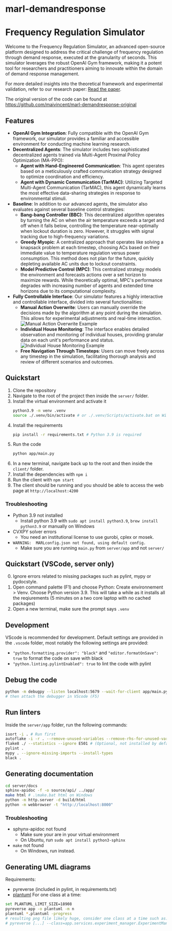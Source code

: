 # marl-demandresponse
# Frequency Regulation Simulator

Welcome to the Frequency Regulation Simulator, an advanced open-source platform designed to address the critical challenge of frequency regulation through demand response, executed at the granularity of seconds. This simulator leverages the robust OpenAI Gym framework, making it a potent tool for researchers and practitioners aiming to innovate within the domain of demand response management.

For more detailed insights into the theoretical framework and experimental validation, refer to our research paper: [Read the paper](https://arxiv.org/abs/2301.02593).

The original version of the code can be found at https://github.com/maivincent/marl-demandresponse-original

## Features

- **OpenAI Gym Integration**: Fully compatible with the OpenAI Gym framework, our simulator provides a familiar and accessible environment for conducting machine learning research.
- **Decentralized Agents**: The simulator includes two sophisticated decentralized agents trained via Multi-Agent Proximal Policy Optimization (MA-PPO):
  - **Agent with Hand-Engineered Communication**: This agent operates based on a meticulously crafted communication strategy designed to optimize coordination and efficiency.
  - **Agent with Dynamic Communication (TarMAC)**: Utilizing Targeted Multi-Agent Communication (TarMAC), this agent dynamically learns the most effective data-sharing strategies in response to environmental stimuli.
- **Baseline**: In addition to our advanced agents, the simulator also evaluates against several baseline control strategies:
  - **Bang-bang Controller (BBC)**: This decentralized algorithm operates by turning the AC on when the air temperature exceeds a target and off when it falls below, controlling the temperature near-optimally when lockout duration is zero. However, it struggles with signal tracking due to high-frequency variations.
  - **Greedy Myopic**: A centralized approach that operates like solving a knapsack problem at each timestep, choosing ACs based on their immediate value to temperature regulation versus power consumption. This method does not plan for the future, quickly depleting available AC units due to lockout constraints.
  - **Model Predictive Control (MPC)**: This centralized strategy models the environment and forecasts actions over a set horizon to maximize rewards. While theoretically optimal, MPC's performance degrades with increasing number of agents and extended time horizons due to its computational complexity.
- **Fully Controllable Interface**: Our simulator features a highly interactive and controllable interface, divided into several functionalities:
  - **Manual Action Overwrite**: Users can manually override the decisions made by the algorithm at any point during the simulation. This allows for experimental adjustments and real-time interaction.
    ![Manual Action Overwrite Example](https://i.ibb.co/PGBdqqL/image-Interface1.png)
  - **Individual House Monitoring**: The interface enables detailed observation and monitoring of individual houses, providing granular data on each unit's performance and status.
    ![Individual House Monitoring Example](https://i.ibb.co/HnswFZx/image-Interface2.png)
  - **Free Navigation Through Timesteps**: Users can move freely across any timestep in the simulation, facilitating thorough analysis and review of different scenarios and outcomes.



## Quickstart
1. Clone the repository
2. Navigate to the root of the project then inside the `server/` folder. 
3. Install the virtual environment and activate it
    ```bash
    python3.9 -m venv .venv
    source ./.venv/bin/activate # or ./.venv/Scripts/activate.bat on Windows
    ```
4. Install the requirements
    ```bash
    pip install -r requirements.txt # Python 3.9 is required
    ```
5. Run the code
    ```bash
    python app/main.py
    ```
6. In a new terminal, navigate back up to the root and then inside the `client/` folder. 
7. Install the dependencies with `npm i` 
8. Run the client with `npm start` 
9. The client should be running and you should be able to access the web page at `http://localhost:4200` 

### Troubleshooting
- Python 3.9 not installed
    - Install python 3.9 with `sudo apt install python3.9`, `brew install python3.9` or manually on Windows
- CVXPY solver errors 
    - You need an institutional license to use gurobi, cplex or mosek.
- `WARNING:  MARLconfig.json not found, using default config.`
    - Make sure you are running `main.py` from `server/app` and not `server/`

## Quickstart (VSCode, server only)
0. Ignore errors related to missing packages such as pylint, mypy or pydocstyle. 
1. Open command palette (F1) and choose Python: Create environnement > Venv. Choose Python version 3.9. This will take a while as it installs all the reqiurements (5 minutes on a two core laptop with no cached packages)
2. Open a new terminal, make sure the prompt says `.venv`

## Development
VScode is recommended for development. Default settings are provided in the `.vscode` folder, most notably the following settings are provided:
- `"python.formatting.provider": "black"` and `"editor.formatOnSave": true` to format the code on save with black
- `"python.linting.pylintEnabled": true` to lint the code with pylint

## Debug the code

```bash
python -m debugpy --listen localhost:5679 --wait-for-client app/main.py
# then attach the debugger in VScode (F5)
```

## Run linters
Inside the `server/app` folder, run the following commands:
```bash
isort -i . # Run first
autoflake -i -r . --remove-unused-variables --remove-rhs-for-unused-variables --ignore-init-module-imports --remove-all-unused-imports # (Optional, not installed by default)
flake8 ./ --statistics --ignore E501 # (Optional, not installed by default, install optional dependency flake8-bugbear)
pylint .
mypy . --ignore-missing-imports --install-types
black .
```

## Generating documentation

```bash
cd server/docs
sphinx-apidoc -f -o source/api/ ../app/
make html # .\make.bat html on Windows
python -m http.server -d build/html
python -m webbrowser -t "http://localhost:8000"
```
### Troubleshooting
- sphynx-apidoc not found
    - Make sure your are in your virtual environment
    - On Ubuntu, run `sudo apt install python3-sphinx`
- `make` not found
    - On Windows, run instead.

## Generating UML diagrams
Requirements:
- pyreverse (included in pylint, in requirements.txt)
- [plantuml](https://plantuml.com/download)
For one class at a time:
```bash
set PLANTUML_LIMIT_SIZE=18908
pyreverse app -o plantuml -m n
plantuml *.plantuml -progress
# resulting png file likely huge, consider one class at a time such as:
# pyreverse [...] --class=app.services.experiment_manager.ExperimentManager
```
